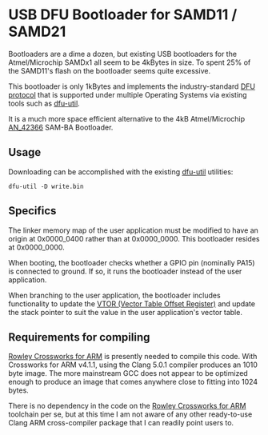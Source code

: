 USB DFU Bootloader for SAMD11 / SAMD21
======================================

Bootloaders are a dime a dozen, but existing USB bootloaders for the Atmel/Microchip SAMDx1 all seem to be 4kBytes in size.  To spent 25% of the SAMD11's flash on the bootloader seems quite excessive.

This bootloader is only 1kBytes and implements the industry-standard [DFU protocol](http://www.usb.org/developers/docs/devclass_docs/DFU_1.1.pdf) that is supported under multiple Operating Systems via existing tools such as [dfu-util](http://dfu-util.sourceforge.net/).

It is a much more space efficient alternative to the 4kB Atmel/Microchip [AN_42366](http://www.microchip.com//wwwAppNotes/AppNotes.aspx?appnote=en591491) SAM-BA Bootloader.

## Usage

Downloading can be accomplished with the existing [dfu-util](http://dfu-util.sourceforge.net/) utilities:

```
dfu-util -D write.bin
```

## Specifics

The linker memory map of the user application must be modified to have an origin at 0x0000_0400 rather than at 0x0000_0000.  This bootloader resides at 0x0000_0000.

When booting, the bootloader checks whether a GPIO pin (nominally PA15) is connected to ground.  If so, it runs the bootloader instead of the user application.

When branching to the user application, the bootloader includes functionality to update the [VTOR (Vector Table Offset Register)](http://infocenter.arm.com/help/topic/com.arm.doc.dui0662a/Ciheijba.html) and update the stack pointer to suit the value in the user application's vector table.

## Requirements for compiling

[Rowley Crossworks for ARM](http://www.rowley.co.uk/arm/) is presently needed to compile this code.  With Crossworks for ARM v4.1.1, using the Clang 5.0.1 compiler produces an 1010 byte image.  The more mainstream GCC does not appear to be optimized enough to produce an image that comes anywhere close to fitting into 1024 bytes.

There is no dependency in the code on the [Rowley Crossworks for ARM](http://www.rowley.co.uk/arm/) toolchain per se, but at this time I am not aware of any other ready-to-use Clang ARM cross-compiler package that I can readily point users to.
